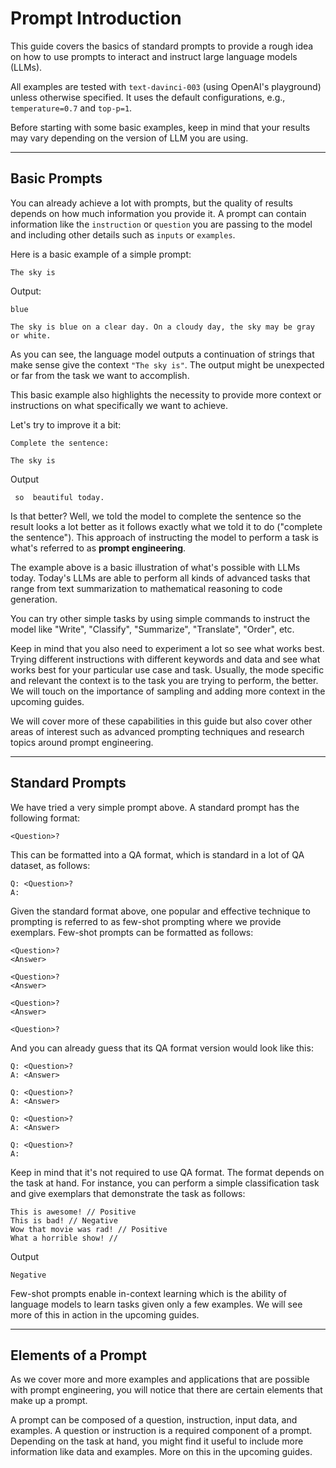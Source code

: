 # Prompt Introduction

This guide covers the basics of standard prompts to provide a rough idea on how to use prompts to interact and instruct large language models (LLMs). 

All examples are tested with `text-davinci-003` (using OpenAI's playground) unless otherwise specified. It uses the default configurations, e.g., `temperature=0.7` and `top-p=1`.

Before starting with some basic examples, keep in mind that your results may vary depending on the version of LLM you are using. 

---

## Basic Prompts

You can already achieve a lot with prompts, but the quality of results depends on how much information you provide it. A prompt can contain information like the `instruction` or `question` you are passing to the model and including other details such as `inputs` or `examples`. 

Here is a basic example of a simple prompt:

```
The sky is
```

Output:
```
blue

The sky is blue on a clear day. On a cloudy day, the sky may be gray or white.
```

As you can see, the language model outputs a continuation of strings that make sense give the context `"The sky is"`. The output might be unexpected or far from the task we want to accomplish. 

This basic example also highlights the necessity to provide more context or instructions on what specifically we want to achieve.

Let's try to improve it a bit:

```
Complete the sentence: 

The sky is
```

Output

```
 so  beautiful today.
```

Is that better? Well, we told the model to complete the sentence so the result looks a lot better as it follows exactly what we told it to do ("complete the sentence"). This approach of instructing the model to perform a task is what's referred to as **prompt engineering**. 

The example above is a basic illustration of what's possible with LLMs today. Today's LLMs are able to perform all kinds of advanced tasks that range from text summarization to mathematical reasoning to code generation.

You can try other simple tasks by using simple commands to instruct the model like "Write", "Classify", "Summarize", "Translate", "Order", etc.

Keep in mind that you also need to experiment a lot so see what works best. Trying different instructions with different keywords and data and see what works best for your particular use case and task. Usually, the mode specific and relevant the context is to the task you are trying to perform, the better. We will touch on the importance of sampling and adding more context in the upcoming guides.

We will cover more of these capabilities in this guide but also cover other areas of interest such as advanced prompting techniques and research topics around prompt engineering. 

---
## Standard Prompts

We have tried a very simple prompt above. A standard prompt has the following format:

```
<Question>?
```
 
This can be formatted into a QA format, which is standard in a lot of QA dataset, as follows:

```
Q: <Question>?
A: 
```

Given the standard format above, one popular and effective technique to prompting is referred to as few-shot prompting where we provide exemplars. Few-shot prompts can be formatted as follows:

```
<Question>?
<Answer>

<Question>?
<Answer>

<Question>?
<Answer>

<Question>?

```


And you can already guess that its QA format version would look like this:

```
Q: <Question>?
A: <Answer>

Q: <Question>?
A: <Answer>

Q: <Question>?
A: <Answer>

Q: <Question>?
A:
```

Keep in mind that it's not required to use QA format. The format depends on the task at hand. For instance, you can perform a simple classification task and give exemplars that demonstrate the task as follows:

```
This is awesome! // Positive
This is bad! // Negative
Wow that movie was rad! // Positive
What a horrible show! //
```

Output
```
Negative
```

Few-shot prompts enable in-context learning which is the ability of language models to learn tasks given only a few examples. We will see more of this in action in the upcoming guides.

---
## Elements of a Prompt

As we cover more and more examples and applications that are possible with prompt engineering, you will notice that there are certain elements that make up a prompt. 

A prompt can be composed of a question, instruction, input data, and examples. A question or instruction is a required component of a prompt. Depending on the task at hand, you might find it useful to include more information like data and examples. More on this in the upcoming guides.